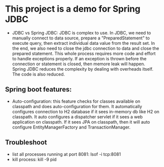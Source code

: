 # This project is a demo for Spring JDBC 
- JDBC vs Spring JDBC: JDBC is complex to use. In JDBC, we need to manually connect to data source, prepare a "PreparedStatement" to execute query, then extract individual data value from the result set. In the end, we also need to close the jdbc connection to data and close the prepared statement. This whole process requires more code and effort to handle exceptions properly. If an exception is thrown before the connection or statement is closed, then memore leak will happen.
Spring JDBC reduces the complexity by dealing with overheads itself. The code is also reduced.

## Spring boot features:
- Auto-configuration: this feature checks for classes available on classpath and does auto-configuration for them. It automatically configures connection to H2 database if it sees in-memory db like H2 on classpath. It auto configures a dispatcher servlet if it sees a web application on classpath. If it sees JPA on classpath, then it will auto configure EntityManagerFactory and TransactionManager.

## Troubleshoot
- list all processes running at port 8081: lsof -i tcp:8081
- kill process: kill -9 pid
